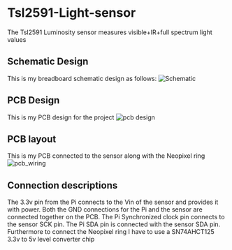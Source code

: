 # Tsl2591-Light-sensor
The Tsl2591 Luminosity sensor measures visible+IR+full spectrum light values

## Schematic Design
This is my breadboard schematic design as follows:
![Schematic](https://user-images.githubusercontent.com/55503392/74797626-869afe80-5299-11ea-9aa0-502505d1a43c.png)

## PCB Design
This is my PCB design for the project
![pcb design](https://user-images.githubusercontent.com/55503392/74798727-82241500-529c-11ea-9e4c-b29585048298.png)

## PCB layout
This is my PCB connected to the sensor along with the Neopixel ring
![pcb_wiring](https://user-images.githubusercontent.com/55503392/74799922-ec8a8480-529f-11ea-9064-0470e414cc29.png)

## Connection descriptions
The 3.3v pin from the Pi connects to the Vin of the sensor and provides it with power. Both the GND connections for the Pi and the sensor are connected together on the PCB. The Pi Synchronized clock pin connects to the sensor SCK pin. The Pi SDA pin is connected with the sensor SDA pin. Furthermore to connect the Neopixel ring I have to use a SN74AHCT125 3.3v to 5v level converter chip
